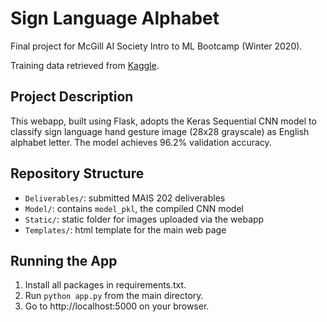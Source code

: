 # Sign Language Alphabet
Final project for McGill AI Society Intro to ML Bootcamp (Winter 2020).

Training data retrieved from [Kaggle](https://www.kaggle.com/datasets/datamunge/sign-language-mnist).

## Project Description
This webapp, built using Flask, adopts the Keras Sequential CNN model to classify sign language hand gesture image (28x28 grayscale) as English alphabet letter. The model achieves 96.2% validation accuracy.

## Repository Structure
- `Deliverables/`: submitted MAIS 202 deliverables
- `Model/`: contains `model_pkl`, the compiled CNN model 
- `Static/`: static folder for images uploaded via the webapp
- `Templates/`: html template for the main web page

## Running the App
1. Install all packages in requirements.txt. 
2. Run `python app.py` from the main directory. 
3. Go to http://localhost:5000 on your browser.


